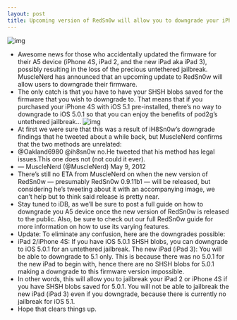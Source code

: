 ```yaml
---
layout: post
title: Upcoming version of RedSn0w will allow you to downgrade your iPhone 4S, iPad 2, and the new iPad
---
```

![img](http://media.idownloadblog.com/wp-content/uploads/2011/12/Downgrade.jpg)
* Awesome news for those who accidentally updated the firmware for their A5 device (iPhone 4S, iPad 2, and the new iPad aka iPad 3), possibly resulting in the loss of the precious untethered jailbreak. MuscleNerd has announced that an upcoming update to RedSn0w will allow users to downgrade their firmware.
* The only catch is that you have to have your SHSH blobs saved for the firmware that you wish to downgrade to. That means that if you purchased your iPhone 4S with iOS 5.1 pre-installed, there’s no way to downgrade to iOS 5.0.1 so that you can enjoy the benefits of pod2g’s untethered jailbreak…
![img](http://media.idownloadblog.com/wp-content/uploads/2012/05/Downgrade-A5-RedSn0w.png)
* At first we were sure that this was a result of iH8Sn0w’s downgrade findings that he tweeted about a while back, but MuscleNerd confirms that the two methods are unrelated:
* @Oakland6980 @ih8sn0w no.He tweeted that his method has legal issues.This one does not (not could it ever).
* — MuscleNerd (@MuscleNerd) May 9, 2012
* There’s still no ETA from MuscleNerd on when the new version of RedSn0w — presumably RedSn0w 0.9.11b1 — will be released, but considering he’s tweeting about it with an accompanying image, we can’t help but to think said release is pretty near.
* Stay tuned to iDB, as we’ll be sure to post a full guide on how to downgrade you A5 device once the new version of RedSn0w is released to the public. Also, be sure to check out our full RedSn0w guide for more information on how to use its varying features.
* Update: To eliminate any confusion, here are the downgrades possible:
* iPad 2/iPhone 4S: If you have iOS 5.0.1 SHSH blobs, you can downgrade to iOS 5.0.1 for an untethered jailbreak. The new iPad (iPad 3): You will be able to downgrade to 5.1 only. This is because there was no 5.0.1 for the new iPad to begin with, hence there are no SHSH blobs for 5.0.1 making a downgrade to this firmware version impossible.
* In other words, this will allow you to jailbreak your iPad 2 or iPhone 4S if you have SHSH blobs saved for 5.0.1. You will not be able to jailbreak the new iPad (iPad 3) even if you downgrade, because there is currently no jailbreak for iOS 5.1.
* Hope that clears things up.

